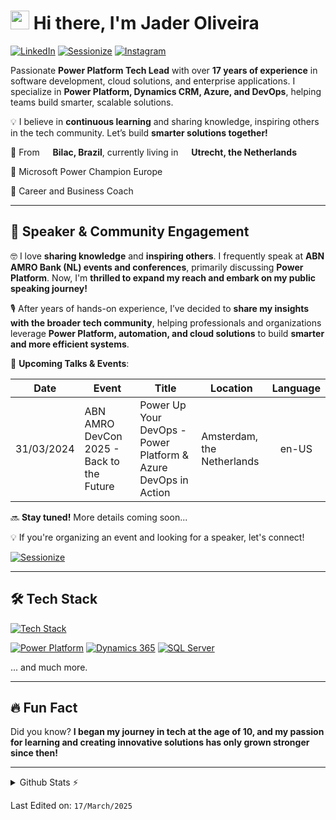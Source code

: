 # <img src="https://emojis.slackmojis.com/emojis/images/1531849430/4246/blob-sunglasses.gif?1531849430" width="30"/> Hi there, I'm Jader Oliveira

[![LinkedIn](https://img.shields.io/badge/-LinkedIn-0077B5?style=for-the-badge&logo=linkedin&logoColor=white)](https://www.linkedin.com/in/jaderbuenoliveira/)
[![Sessionize](https://img.shields.io/badge/-Sessionize-orange?style=for-the-badge&logo=sessionize&logoColor=white)](https://sessionize.com/jader-bueno-oliveira/)
[![Instagram](https://img.shields.io/badge/-Instagram-aa2cc0?style=for-the-badge&logo=instagram&logoColor=white)](https://www.instagram.com/jbuenoliveira/)

Passionate **Power Platform Tech Lead** with over **17 years of experience** in software development, cloud solutions, and enterprise applications. I specialize in **Power Platform, Dynamics CRM, Azure, and DevOps**, helping teams build smarter, scalable solutions.

💡 I believe in **continuous learning** and sharing knowledge, inspiring others in the tech community. Let’s build **smarter solutions together!**

📍 From <img src="https://cdn-icons-png.flaticon.com/512/197/197386.png" width="13"/> **Bilac, Brazil**, currently living in <img src="https://cdn-icons-png.flaticon.com/512/197/197441.png" width="13"/> **Utrecht, the Netherlands**

🚀 Microsoft Power Champion Europe

🎯 Career and Business Coach

---

## 🎤 Speaker & Community Engagement  

🤓 I love **sharing knowledge** and **inspiring others**. I frequently speak at **ABN AMRO Bank (NL) events and conferences**, primarily discussing **Power Platform**. Now, I'm **thrilled to expand my reach and embark on my public speaking journey!** 

🎙️ After years of hands-on experience, I’ve decided to **share my insights with the broader tech community**, helping professionals and organizations leverage **Power Platform, automation, and cloud solutions** to build **smarter and more efficient systems**.  

📅 **Upcoming Talks & Events**:  

| Date | Event | Title | Location | Language |
|------|-------|-------|----------|:--------:|
|31/03/2024 | ABN AMRO DevCon 2025 - Back to the Future | Power Up Your DevOps - Power Platform & Azure DevOps in Action | Amsterdam, the Netherlands | en-US |

🔜 **Stay tuned!** More details coming soon...  

💡 If you're organizing an event and looking for a speaker, let's connect!  

[![Sessionize](https://img.shields.io/badge/-Check%20My%20Speaker%20Profile-orange?style=for-the-badge&logo=sessionize&logoColor=white)](https://sessionize.com/jader-bueno-oliveira/)  

---

## 🛠️ Tech Stack

[![Tech Stack](https://skillicons.dev/icons?i=azure,bash,cs,css,cypress,docker,dotnet,git,github,html,js,kubernetes,mongodb,postman,powershell,vscode&perline=16)]()

[![Power Platform](https://img.shields.io/badge/Power_Platform-742774?style=flat-square&logo=microsoft-powerapps&logoColor=white)]()
[![Dynamics 365](https://img.shields.io/badge/Dynamics_365-002050?style=flat-square&logo=microsoft-dynamics&logoColor=white)]()
[![SQL Server](https://img.shields.io/badge/SQL_Server-CC2927?style=flat-square&logo=sqlserver&logoColor=white)]()

... and much more.

---

## 🔥 Fun Fact  
Did you know? **I began my journey in tech at the age of 10, and my passion for learning and creating innovative solutions has only grown stronger since then!**  

---

<details>
  <summary>Github Stats ⚡</summary>
  
  <a href="#">![Github stats](https://github-readme-stats.vercel.app/api?username=jboliveira&count_private=true&hide_border=true&show_icons=true&theme=transparent&line_height=20)</a>
  <a href="#">![Top Langs](https://github-readme-stats.vercel.app/api/top-langs/?username=jboliveira&count_private=true&hide_border=true&show_icons=true&theme=transparent)</a>
</details>

Last Edited on: `17/March/2025`
